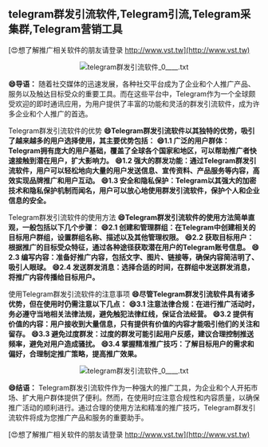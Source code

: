 ## **telegram群发引流软件,Telegram引流,Telegram采集群,Telegram营销工具**

[😍想了解推广相关软件的朋友请登录 http://www.vst.tw](http://www.vst.tw)

 <center><img src="https://vst.tw/MP4/tuiguang/png/8.png" alt="telegram群发引流软件_0____.txt"></center>

**😄导语：**
随着社交媒体的迅速发展，各种社交平台成为了企业和个人推广产品、服务以及触达目标受众的重要工具。而在这些平台中，Telegram作为一个全球颇受欢迎的即时通讯应用，为用户提供了丰富的功能和灵活的群发引流软件，成为许多企业和个人推广的首选。

Telegram群发引流软件的优势
**😄Telegram群发引流软件以其独特的优势，吸引了越来越多的用户选择使用，其主要优势包括：**
**😄1.1 广泛的用户群体：Telegram拥有庞大的用户基础，覆盖了全球各个国家和地区，可以帮助推广者快速接触到潜在用户，扩大影响力。**
**😄1.2 强大的群发功能：通过Telegram群发引流软件，用户可以轻松地向大量的用户发送信息、宣传资料、产品服务等内容，高效实现品牌推广和用户互动。**
**😄1.3 安全和隐私保护：Telegram以其强大的加密技术和隐私保护机制而闻名，用户可以放心地使用群发引流软件，保护个人和企业信息的安全。**

Telegram群发引流软件的使用方法
**😄Telegram群发引流软件的使用方法简单直观，一般包括以下几个步骤：**
**😄2.1 创建和管理群组：在Telegram中创建相关的目标用户群组，设置群组名称、描述以及其他管理权限。**
**😄2.2 获取目标用户：根据推广的目标受众特征，通过各种途径获取潜在用户的Telegram账号信息。**
**😄2.3 编写内容：准备好推广内容，包括文字、图片、链接等，确保内容简洁明了、吸引人眼球。**
**😄2.4 发送群发消息：选择合适的时间，在群组中发送群发消息，将推广内容传播给目标用户。**

使用Telegram群发引流软件的注意事项
**😄尽管Telegram群发引流软件具有诸多优势，但在使用时仍需注意以下几点：**
**😄3.1 注意法律合规：在进行推广活动时，务必遵守当地相关法律法规，避免触犯法律红线，保证合法经营。**
**😄3.2 提供有价值的内容：用户接收到大量信息，只有提供有价值的内容才能吸引他们的关注和留存。**
**😄3.3 避免过度群发：过度的群发可能引起用户反感，建议合理控制推送频率，避免对用户造成骚扰。**
**😄3.4 掌握精准推广技巧：了解目标用户的需求和偏好，合理制定推广策略，提高推广效果。**

 <center><img src="https://vst.tw/MP4/tuiguang/png/2.png" alt="telegram群发引流软件_0____.txt"></center>

**😄结语：**
Telegram群发引流软件作为一种强大的推广工具，为企业和个人开拓市场、扩大用户群体提供了便利。然而，在使用时应注意合规性和内容质量，以确保推广活动的顺利进行。通过合理的使用方法和精准的推广技巧，Telegram群发引流软件将成为您推广产品和服务的重要助手。

[😍想了解推广相关软件的朋友请登录 http://www.vst.tw](http://www.vst.tw)



